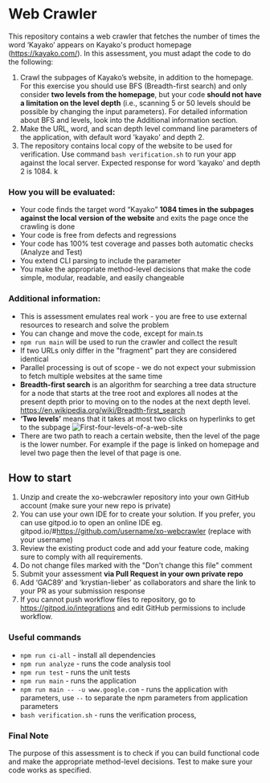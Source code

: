 # Web Crawler
This repository contains a web crawler that fetches the number of times the word ‘Kayako’ appears on Kayako's product homepage (https://kayako.com/). In this assessment, you must adapt the code to do the following:
1. Crawl the subpages of Kayako’s website, in addition to the homepage. For this exercise you should use BFS (Breadth-first search) and only consider **two levels from the homepage**, but your code **should not have a limitation on the level depth** (i.e., scanning 5 or 50 levels should be possible by changing the input parameters). 
For detailed information about BFS and levels, look into the Additional information section.
2. Make the URL, word, and scan depth level command line parameters of the application, with default word 'kayako' and depth 2.
3. The repository contains local copy of the website to be used for verification. Use command `bash verification.sh` to run your app against the local server. Expected response for word 'kayako' and depth 2 is 1084.
k

### How you will be evaluated:
* Your code finds the target word “Kayako” **1084 times in the subpages against the local version of the website** and exits the page once the crawling is done
* Your code is free from defects and regressions
* Your code has 100% test coverage and passes both automatic checks (Analyze and Test)
* You extend CLI parsing to include the parameter 
* You make the appropriate method-level decisions that make the code simple, modular, readable, and easily changeable


### Additional information:
* This is assessment emulates real work - you are free to use external resources to research and solve the problem
* You can change and move the code, except for main.ts
* `npm run main`  will be used to run the crawler and collect the result
* If two URLs only differ in the "fragment" part they are considered identical
* Parallel processing is out of scope - we do not expect your submission to fetch multiple websites at the same time
* **Breadth-first search** is an algorithm for searching a tree data structure for a node that starts at the tree root and explores all nodes at the present depth prior to moving on to the nodes at the next depth level. https://en.wikipedia.org/wiki/Breadth-first_search
* **‘Two levels’** means that it takes at most two clicks on hyperlinks to get to the subpage
![First-four-levels-of-a-web-site](https://user-images.githubusercontent.com/88856224/159994289-a973f85f-3003-42fd-bc81-015d1bd59465.png)
* There are two path to reach a certain website, then the level of the page is the lower number. For example if the page is linked on homepage and level two page then the level of that page is one.


## How to start
1. Unzip and create the xo-webcrawler repository into your own GitHub account (make sure your new repo is private)
2. You can use your own IDE for to create your solution. If you prefer, you can use gitpod.io to open an online IDE eg. gitpod.io/#https://github.com/username/xo-webcrawler (replace with your username)
3. Review the existing product code and add your feature code, making sure to comply with all requirements.
4. Do not change files marked with the "Don't change this file" comment
5. Submit your assessment **via Pull Request in your own private repo**
6. Add ‘GAC89’ and ‘krystian-lieber’  as collaborators and share the link to your PR as your submission response
7. If you cannot push workflow files to repository, go to https://gitpod.io/integrations and edit GitHub permissions to include workflow.

### Useful commands
* `npm run ci-all` - install all dependencies
* `npm run analyze` - runs the code analysis tool
* `npm run test` - runs the unit tests
* `npm run main` - runs the application
* `npm run main -- -u www.google.com` - runs the application with parameters, use `--` to separate the npm parameters from application parameters
* `bash verification.sh` - runs the verification process, 

### Final Note
The purpose of this assessment is to check if you can build functional code and make the appropriate method-level decisions.
Test to make sure your code works as specified.
